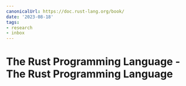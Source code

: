 ```yaml
---
canonicalUrl: https://doc.rust-lang.org/book/
date: '2023-08-18'
tags:
- research
- inbox
---
```


# The Rust Programming Language - The Rust Programming Language
